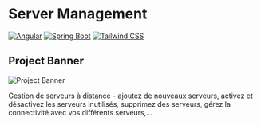# Server Management

[![Angular](https://img.shields.io/badge/Angular-DE0032?logo=angular)][angular]
[![Spring Boot](https://img.shields.io/badge/Spring_Boot-59982C?logo=spring-boot&logoColor=white)][spring-boot]
[![Tailwind CSS](https://img.shields.io/badge/TAILWIND_CSS-17BDCB?logo=tailwindcss&logoColor=white)][tailwind-css]

[angular]: https://angular.io/
[spring-boot]: https://spring.io/projects/spring-boot
[tailwind-css]: https://tailwindcss.com/

## Project Banner

![Project Banner](https://i.postimg.cc/gcvZSftv/image.png)

Gestion de serveurs à distance - ajoutez de nouveaux serveurs, activez et désactivez les serveurs inutilisés, supprimez des serveurs,
gérez la connectivité avec vos différents serveurs,...
